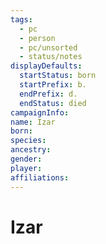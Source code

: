 ```yaml
---
tags:
  - pc
  - person
  - pc/unsorted
  - status/notes
displayDefaults:
  startStatus: born
  startPrefix: b.
  endPrefix: d.
  endStatus: died
campaignInfo: 
name: Izar
born: 
species: 
ancestry: 
gender: 
player: 
affiliations:
---
```


# Izar